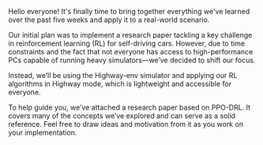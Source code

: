 Hello everyone!
It's finally time to bring together everything we've learned over the past five weeks and apply it to a real-world scenario.

Our initial plan was to implement a research paper tackling a key challenge in reinforcement learning (RL) for self-driving cars. However, due to time constraints and the fact that not everyone has access to high-performance PCs capable of running heavy simulators—we’ve decided to shift our focus.

Instead, we’ll be using the Highway-env simulator and applying our RL algorithms in Highway mode, which is lightweight and accessible for everyone.

To help guide you, we’ve attached a research paper based on PPO-DRL. It covers many of the concepts we’ve explored and can serve as a solid reference. Feel free to draw ideas and motivation from it as you work on your implementation.
